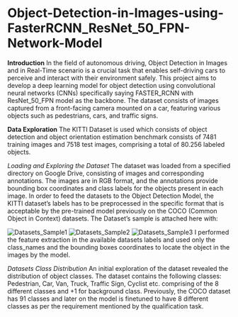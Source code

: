 # Object-Detection-in-Images-using-FasterRCNN_ResNet_50_FPN-Network-Model

**Introduction**
In the field of autonomous driving, Object Detection in Images and in Real-Time scenario is a crucial task that enables self-driving cars to perceive and interact with their environment 
safely. This project aims to develop a deep learning model for object detection using convolutional neural networks (CNNs) specifically saying FASTER_RCNN with ResNet_50_FPN model as the 
backbone. The dataset consists of images captured from a front-facing camera mounted on a car, featuring various objects such as pedestrians, cars, and traffic signs.

**Data Exploration**
The KITTI Dataset is used which consists of object detection and object orientation estimation benchmark consists of 7481 training images and 7518 test images, comprising a total of
80.256 labeled objects.

*Loading and Exploring the Dataset*
The dataset was loaded from a specified directory on Google Drive, consisting of images and corresponding annotations. The images are in RGB format, and the annotations provide bounding
box coordinates and class labels for the objects present in each image.
In order to feed the datasets to the Object Detection Model, the KITTI dataset’s labels has to be preprocessed in the specific format that is acceptable by the pre-trained model previously
on the COCO (Common Object in Context) datasets.
The Dataset’s sample is attached here with:

![Datasets_Sample1](https://github.com/user-attachments/assets/e2b118b5-4d91-4902-ad80-e40d65c0f682)
![Datasets_Sample2](https://github.com/user-attachments/assets/9ea36fcc-7332-46e3-87ff-d67d196ca94a)
![Datasets_Sample3](https://github.com/user-attachments/assets/4034bf60-2f55-4622-ad6c-e6de9abede4d)
I performed the feature extraction in the available datasets labels and used only the class_names and the bounding boxes coordinates to locate the object in the images by the model.

*Datasets Class Distribution*
An initial exploration of the dataset revealed the distribution of object classes. The dataset contains the following classes: Pedestrian, Car, Van, Truck, Traffic Sign, Cyclist etc.
comprising of the 8 different classes and +1 for background class.
Previously, the COCO dataset has 91 classes and later on the model is finetuned to have 8 different classes as per the requirement mentioned by the qualification task.
